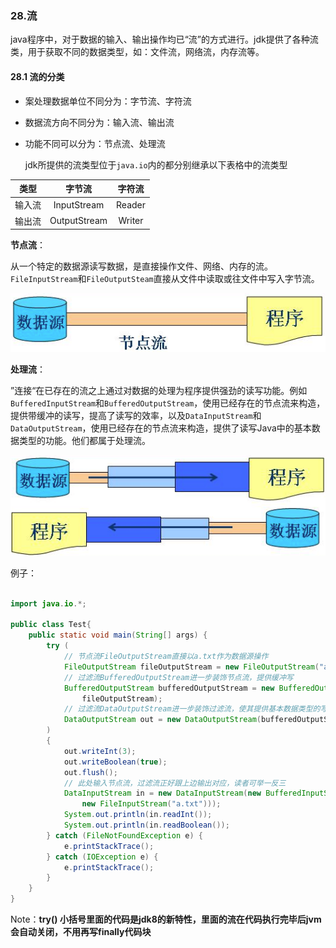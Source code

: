 ### 28.流

​         java程序中，对于数据的输入、输出操作均已“流”的方式进行。jdk提供了各种流类，用于获取不同的数据类型，如：文件流，网络流，内存流等。

#### 28.1 流的分类

* 案处理数据单位不同分为：字节流、字符流
* 数据流方向不同分为：输入流、输出流
* 功能不同可以分为：节点流、处理流

   jdk所提供的流类型位于`java.io`内的都分别继承以下表格中的流类型

|  类型  |    字节流    | 字符流 |
| :----: | :----------: | :----: |
| 输入流 | InputStream  | Reader |
| 输出流 | OutputStream | Writer |

**节点流**：

​        从一个特定的数据源读写数据，是直接操作文件、网络、内存的流。`FileInputStream`和`FileOutputSteam`直接从文件中读取或往文件中写入字节流。

![节点流示意图](image/stream1.png)

**处理流**：

​       ”连接“在已存在的流之上通过对数据的处理为程序提供强劲的读写功能。例如`BufferedInputStream`和`BufferedOutputStream`，使用已经存在的节点流来构造，提供带缓冲的读写，提高了读写的效率，以及`DataInputStream`和`DataOutputStream`，使用已经存在的节点流来构造，提供了读写Java中的基本数据类型的功能。他们都属于处理流。

![处理流示意图](image/stream2.png)

例子：

```java

import java.io.*;

public class Test{
    public static void main(String[] args) {
        try (
            // 节点流FileOutputStream直接以a.txt作为数据源操作
            FileOutputStream fileOutputStream = new FileOutputStream("a.txt");
            // 过滤流BufferedOutputStream进一步装饰节点流，提供缓冲写
            BufferedOutputStream bufferedOutputStream = new BufferedOutputStream(
                fileOutputStream);
            // 过滤流DataOutputStream进一步装饰过滤流，使其提供基本数据类型的写
            DataOutputStream out = new DataOutputStream(bufferedOutputStream);
        )
        {
            out.writeInt(3);
            out.writeBoolean(true);
            out.flush();
            // 此处输入节点流，过滤流正好跟上边输出对应，读者可举一反三
            DataInputStream in = new DataInputStream(new BufferedInputStream(
                new FileInputStream("a.txt")));
            System.out.println(in.readInt());
            System.out.println(in.readBoolean());
        } catch (FileNotFoundException e) {
            e.printStackTrace();
        } catch (IOException e) {
            e.printStackTrace();
        }
    }
}

```

Note：**try() 小括号里面的代码是jdk8的新特性，里面的流在代码执行完毕后jvm会自动关闭，不用再写finally代码块**